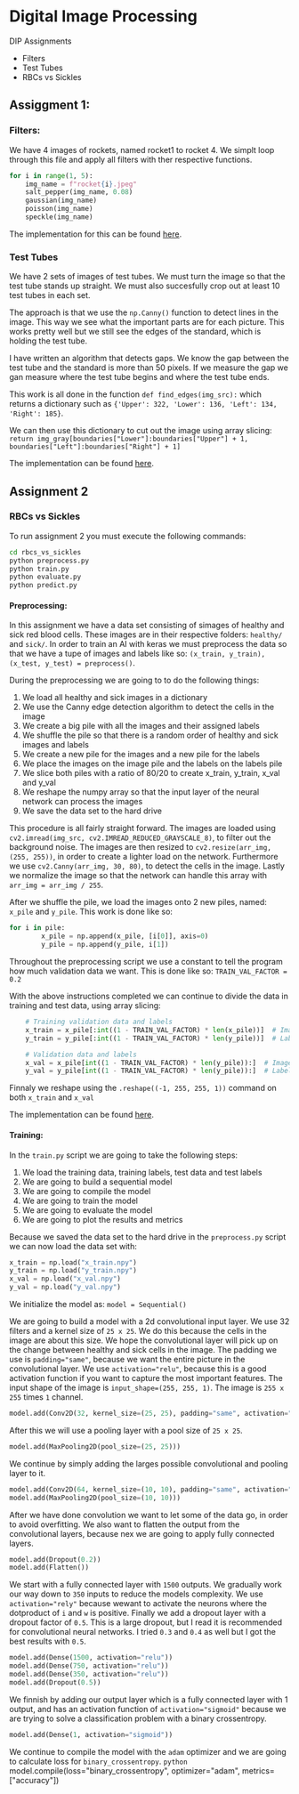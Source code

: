# Digital Image Processing
DIP Assignments
- Filters
- Test Tubes
- RBCs vs Sickles

## Assiggment 1:

### Filters:

We have 4 images of rockets, named rocket1 to rocket 4. We simplt loop through this file and apply all filters with ther respective functions.

```python
for i in range(1, 5):
    img_name = f"rocket{i}.jpeg"
    salt_pepper(img_name, 0.08)
    gaussian(img_name)
    poisson(img_name)
    speckle(img_name)
```

The implementation for this can be found [here](https://github.com/Mathuiss/digital_image_processing/blob/master/test_tubes/Assignment1%20-%20Filters/filters.ipynb).

### Test Tubes

We have 2 sets of images of test tubes. We must turn the image so that the test tube stands up straight. We must also succesfully crop out at least 10 test tubes in each set.

The approach is that we use the ```np.Canny()``` function to detect lines in the image. This way we see what the important parts are for each picture. This works pretty well but we still see the edges of the standard, which is holding the test tube.

I have written an algorithm that detects gaps. We know the gap between the test tube and the standard is more than 50 pixels. If we measure the gap we gan measure where the test tube begins and where the test tube ends.

This work is all done in the function ```def find_edges(img_src):``` which returns a dictionary such as ```{'Upper': 322, 'Lower': 136, 'Left': 134, 'Right': 185}```.

We can then use this dictionary to cut out the image using array slicing: ```return img_gray[boundaries["Lower"]:boundaries["Upper"] + 1, boundaries["Left"]:boundaries["Right"] + 1]```

The implementation can be found [here](https://github.com/Mathuiss/digital_image_processing/blob/master/test_tubes/Assignment2%20-%20TestTubes/test_tubes.ipynb).

## Assignment 2

### RBCs vs Sickles

To run assignment 2 you must execute the following commands:
```bash
cd rbcs_vs_sickles
python preprocess.py
python train.py
python evaluate.py
python predict.py
```

#### Preprocessing:

In this assignment we have a data set consisting of simages of healthy and sick red blood cells. These images are in their respective folders: ```healthy/``` and ```sick/```. In order to train an AI with keras we must preprocess the data so that we have a tupe of images and labels like so: ```(x_train, y_train), (x_test, y_test) = preprocess()```.

During the preprocessing we are going to to do the following things:
1. We load all healthy and sick images in a dictionary
2. We use the Canny edge detection algorithm to detect the cells in the image
3. We create a big pile with all the images and their assigned labels
4. We shuffle the pile so that there is a random order of healthy and sick images and labels
5. We create a new pile for the images and a new pile for the labels
6. We place the images on the image pile and the labels on the labels pile
7. We slice both piles with a ratio of 80/20 to create x_train, y_train, x_val and y_val
8. We reshape the numpy array so that the input layer of the neural network can process the images
9. We save the data set to the hard drive

This procedure is all fairly straight forward. The images are loaded using ```cv2.imread(img_src, cv2.IMREAD_REDUCED_GRAYSCALE_8)```, to filter out the background noise. The images are then resized to ```cv2.resize(arr_img, (255, 255))```, in order to create a lighter load on the network. Furthermore we use ```cv2.Canny(arr_img, 30, 80)```, to detect the cells in the image. Lastly we normalize the image so that the network can handle this array with ```arr_img = arr_img / 255```.

After we shuffle the pile, we load the images onto 2 new piles, named: ```x_pile``` and ```y_pile```. This work is done like so:
```python
for i in pile:
        x_pile = np.append(x_pile, [i[0]], axis=0)
        y_pile = np.append(y_pile, i[1])
```

Throughout the preprocessing script we use a constant to tell the program how much validation data we want. This is done like so:
```TRAIN_VAL_FACTOR = 0.2```

With the above instructions completed we can continue to divide the data in training and test data, using array slicing:
```python
    # Training validation data and labels
    x_train = x_pile[:int((1 - TRAIN_VAL_FACTOR) * len(x_pile))]  # Images
    y_train = y_pile[:int((1 - TRAIN_VAL_FACTOR) * len(y_pile))]  # Labels

    # Validation data and labels
    x_val = x_pile[int((1 - TRAIN_VAL_FACTOR) * len(y_pile)):]  # Images
    y_val = y_pile[int((1 - TRAIN_VAL_FACTOR) * len(y_pile)):]  # Labels
```

Finnaly we reshape using the ```.reshape((-1, 255, 255, 1))``` command on both ```x_train``` and ```x_val```

The implementation can be found [here](https://github.com/Mathuiss/digital_image_processing/blob/master/rbcs_vs_sickles/preprocess.py).

#### Training:

In the ```train.py``` script we are going to take the following steps:
1. We load the training data, training labels, test data and test labels
2. We are going to build a sequential model
3. We are going to compile the model
4. We are going to train the model
5. We are going to evaluate the model
6. We are going to plot the results and metrics

Because we saved the data set to the hard drive in the ```preprocess.py``` script we can now load the data set with:
```python
x_train = np.load("x_train.npy")
y_train = np.load("y_train.npy")
x_val = np.load("x_val.npy")
y_val = np.load("y_val.npy")
```

We initialize the model as: ```model = Sequential()```

We are going to build a model with a 2d convolutional input layer. We use 32 filters and a kernel size of ```25 x 25```. We do this because the cells in the image are about this size. We hope the convolutional layer will pick up on the change between healthy and sick cells in the image. The padding we use is ```padding="same"```, because we want the entire picture in the convolutional layer. We use ```activation="relu"```, because this is a good activation function if you want to capture the most important features. The input shape of the image is ```input_shape=(255, 255, 1)```. The image is ```255 x 255``` times ```1``` channel.
```python
model.add(Conv2D(32, kernel_size=(25, 25), padding="same", activation="relu", input_shape=(255, 255, 1)))
```

After this we will use a pooling layer with a pool size of ```25 x 25```.
```python
model.add(MaxPooling2D(pool_size=(25, 25)))
```

We continue by simply adding the larges possible convolutional and pooling layer to it.
```python
model.add(Conv2D(64, kernel_size=(10, 10), padding="same", activation="relu"))
model.add(MaxPooling2D(pool_size=(10, 10)))
```

After we have done convolution we want to let some of the data go, in order to avoid overfitting. We also want to flatten the output from the convolutional layers, because nex we are going to apply fully connected layers.
```python
model.add(Dropout(0.2))
model.add(Flatten())
```

We start with a fully connected layer with ```1500``` outputs. We gradually work our way down to ```350``` inputs to reduce the models complexity. We use ```activation="rely"``` because wewant to activate the neurons where the dotproduct of ```i``` and ```w``` is positive. Finally we add a dropout layer with a dropout factor of ```0.5```. This is a large dropout, but I read it is recommended for convolutional neural networks. I tried ```0.3``` and ```0.4``` as well but I got the best results with ```0.5```.
```python
model.add(Dense(1500, activation="relu"))
model.add(Dense(750, activation="relu"))
model.add(Dense(350, activation="relu"))
model.add(Dropout(0.5))
```

We finnish by adding our output layer which is a fully connected layer with 1 output, and has an activation function of ```activation="sigmoid"``` because we are trying to solve a classification problem with a binary crossentropy.
```python
model.add(Dense(1, activation="sigmoid"))
```

We continue to compile the model with the ```adam``` optimizer and we are going to calculate loss for ```binary_crossentropy```.
```python```
model.compile(loss="binary_crossentropy", optimizer="adam", metrics=\["accuracy"])
```
